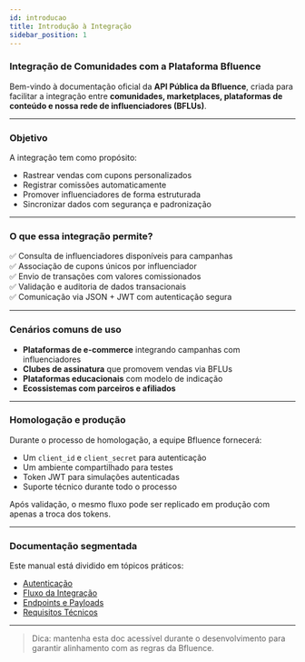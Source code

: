 ```yaml
---
id: introducao
title: Introdução à Integração
sidebar_position: 1
---
```


### Integração de Comunidades com a Plataforma Bfluence

Bem-vindo à documentação oficial da **API Pública da Bfluence**, criada para facilitar a integração entre **comunidades, marketplaces, plataformas de conteúdo e nossa rede de influenciadores (BFLUs)**.

---

### Objetivo

A integração tem como propósito:

- Rastrear vendas com cupons personalizados
- Registrar comissões automaticamente
- Promover influenciadores de forma estruturada
- Sincronizar dados com segurança e padronização

---

### O que essa integração permite?

✅ Consulta de influenciadores disponíveis para campanhas  
✅ Associação de cupons únicos por influenciador  
✅ Envio de transações com valores comissionados  
✅ Validação e auditoria de dados transacionais  
✅ Comunicação via JSON + JWT com autenticação segura

---

### Cenários comuns de uso

- **Plataformas de e-commerce** integrando campanhas com influenciadores
- **Clubes de assinatura** que promovem vendas via BFLUs
- **Plataformas educacionais** com modelo de indicação
- **Ecossistemas com parceiros e afiliados**

---

### Homologação e produção

Durante o processo de homologação, a equipe Bfluence fornecerá:

- Um `client_id` e `client_secret` para autenticação
- Um ambiente compartilhado para testes
- Token JWT para simulações autenticadas
- Suporte técnico durante todo o processo

Após validação, o mesmo fluxo pode ser replicado em produção com apenas a troca dos tokens.

---

### Documentação segmentada

Este manual está dividido em tópicos práticos:

- [Autenticação](./autenticacao.md)
- [Fluxo da Integração](./fluxo-bflus.md)
- [Endpoints e Payloads](../endpoints/get-bflus.md)
- [Requisitos Técnicos](../requisitos.md)

---

> Dica: mantenha esta doc acessível durante o desenvolvimento para garantir alinhamento com as regras da Bfluence.
